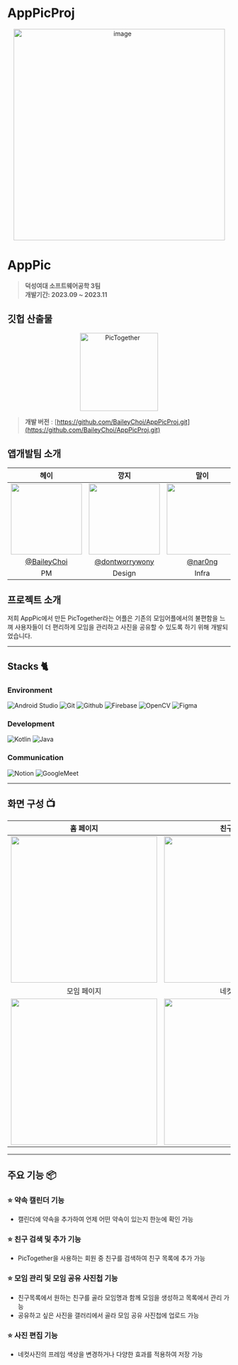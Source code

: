 # AppPicProj
<div align="center">
<img width="477" alt="image" src="https://github.com/BaileyChoi/AppPicProj/assets/71368635/5b0c0d21-a39e-4e85-8628-19eeba83d7ee">
</div>

# AppPic
> **덕성여대 소프트웨어공학 3팀** <br/> **개발기간: 2023.09 ~ 2023.11**

## 깃헙 산출물
<div align="center">
<img width="176" alt="PicTogether" src="https://github.com/BaileyChoi/AppPicProj/assets/71368635/94cc6fa5-c6d8-412d-a74a-f9f1613cc39e">
</div>

> **개발 버전** : [https://github.com/BaileyChoi/AppPicProj.git](https://github.com/BaileyChoi/AppPicProj.git) <br>

## 앱개발팀 소개

|                                                            헤이                                                             |                                                            깡지                                                             |                                                            말이                                                             |                                                            도도                                                             |                                                            호요요                                                            |
|:-------------------------------------------------------------------------------------------------------------------------:|:-------------------------------------------------------------------------------------------------------------------------:|:-------------------------------------------------------------------------------------------------------------------------:|:-------------------------------------------------------------------------------------------------------------------------:|:-------------------------------------------------------------------------------------------------------------------------:|
| <img width="160px" src="https://github.com/BaileyChoi/AppPicProj/assets/71368635/1830464d-0800-46cf-a232-aecbf4be0664" /> | <img width="160px" src="https://github.com/BaileyChoi/AppPicProj/assets/71368635/7cccdade-e414-4982-a225-751ebd632e80" /> | <img width="160px" src="https://github.com/BaileyChoi/AppPicProj/assets/71368635/fd8f0e00-c0ce-4548-b03b-931d82ed5604" /> | <img width="160px" src="https://github.com/BaileyChoi/AppPicProj/assets/71368635/e51e1bbb-2587-4efd-9891-033ea9bb394c" /> | <img width="160px" src="https://github.com/BaileyChoi/AppPicProj/assets/71368635/2ff57be7-d465-441e-a0af-53d5334a73e2" /> |
|                                       [@BaileyChoi](https://github.com/BaileyChoi)                                        |                                    [@dontworrywony](https://github.com/dontworrywony)                                     |                                           [@nar0ng](https://github.com/nar0ng)                                            |                                        [@hyunn0121](https://github.com/hyunn0121)                                         |                                          [@19013na](https://github.com/19013na)                                           |
|                                                            PM                                                             |                                                          Design                                                           |                                                           Infra                                                           |                                                         Developer                                                         |                                                         Developer                                                         |

## 프로젝트 소개

저희 AppPic에서 만든 PicTogether라는 어플은 기존의 모임어플에서의 불편함을 느껴 사용자들이 더 편리하게 모임을 관리하고 사진을 공유할 수 있도록 하기 위해 개발되었습니다.

---

## Stacks 🐈

### Environment
![Android Studio](https://img.shields.io/badge/AndroidStudio-3DDC84?style=for-the-badge&logo=AndroidStudio&logoColor=white)
![Git](https://img.shields.io/badge/Git-F05032?style=for-the-badge&logo=Git&logoColor=white)
![Github](https://img.shields.io/badge/GitHub-181717?style=for-the-badge&logo=GitHub&logoColor=white)
![Firebase](https://img.shields.io/badge/Firebase-FFCA28?style=for-the-badge&logo=firebase&logoColor=black)
![OpenCV](https://img.shields.io/badge/opencv-5C3EE8?style=for-the-badge&logo=opencv&logoColor=black)
![Figma](https://img.shields.io/badge/figma-F24E1E.svg?style=for-the-badge&logo=figma&logoColor=white)

### Development
![Kotlin](https://img.shields.io/badge/Kotlin-7F52FF?style=for-the-badge&logo=Kotlin&logoColor=white)
![Java](https://img.shields.io/badge/java-007396?style=for-the-badge&logo=OpenJDK&logoColor=white")

### Communication
![Notion](https://img.shields.io/badge/Notion-000000?style=for-the-badge&logo=Notion&logoColor=white)
![GoogleMeet](https://img.shields.io/badge/GoogleMeet-00897B?style=for-the-badge&logo=Google%20Meet&logoColor=white)

---
## 화면 구성 📺
|                                                             홈 페이지                                                              |                                                             친구 페이지                                                             |
|:------------------------------------------------------------------------------------------------------------------------------:|:------------------------------------------------------------------------------------------------------------------------------:|
|     <img width="330" src="https://github.com/BaileyChoi/AppPicProj/assets/71368635/d8161aff-e4f6-40fc-93ca-7eb6a9c4266e"/>     |     <img width="330" src="https://github.com/BaileyChoi/AppPicProj/assets/71368635/d014c1ff-7972-4d92-b69a-77e2432e075e"/>     |  
|                                                             모임 페이지                                                             |                                                             네컷 페이지                                                             |  
| <img width="330" src="https://github.com/BaileyChoi/AppPicProj/assets/71368635/e7a258de-256f-42b8-8813-dde98c1242f7"/> | <img width="330" src="https://github.com/BaileyChoi/AppPicProj/assets/71368635/29afafd3-9583-4ff4-ba0e-6bcf5df52252"/> |

---
## 주요 기능 📦

### ⭐️ 약속 캘린더 기능
- 캘린더에 약속을 추가하여 언제 어떤 약속이 있는지 한눈에 확인 가능

### ⭐️ 친구 검색 및 추가 기능
- PicTogether을 사용하는 회원 중 친구를 검색하여 친구 목록에 추가 가능

### ⭐️ 모임 관리 및 모임 공유 사진첩 기능
- 친구목록에서 원하는 친구를 골라 모임명과 함께 모임을 생성하고 목록에서 관리 가능
- 공유하고 싶은 사진을 갤러리에서 골라 모임 공유 사진첩에 업로드 가능 

### ⭐️ 사진 편집 기능
- 네컷사진의 프레임 색상을 변경하거나 다양한 효과를 적용하여 저장 가능